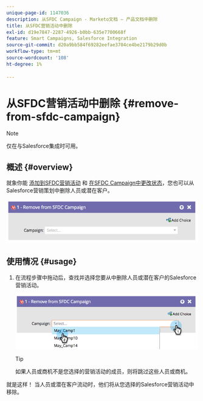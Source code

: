 ```yaml
---
unique-page-id: 1147036
description: 从SFDC Campaign - Marketo文档 — 产品文档中删除
title: 从SFDC营销活动中删除
exl-id: d19e7847-2287-4926-b0bb-635e7700668f
feature: Smart Campaigns, Salesforce Integration
source-git-commit: d20a9bb584f69282eefae3704ce4be2179b29d0b
workflow-type: tm+mt
source-wordcount: '108'
ht-degree: 1%

---
```


# 从SFDC营销活动中删除 {#remove-from-sfdc-campaign}

>[!NOTE]
>
>仅在与Salesforce集成时可用。

## 概述 {#overview}

就象你能 [添加到SFDC营销活动](/help/marketo/product-docs/core-marketo-concepts/smart-campaigns/salesforce-flow-actions/add-to-sfdc-campaign.md) 和 [在SFDC Campaign中更改状态](/help/marketo/product-docs/core-marketo-concepts/smart-campaigns/salesforce-flow-actions/change-status-in-sfdc-campaign.md)，您也可以从Salesforce营销策划中删除人员或潜在客户。

![](assets/image2014-9-22-15-3a54-3a34.png)

## 使用情况 {#usage}

1. 在流程步骤中拖动后，查找并选择您要从中删除人员或潜在客户的Salesforce营销活动。

   ![](assets/image2014-9-22-15-3a54-3a39.png)

   >[!TIP]
   >
   >如果人员或商机不是您选择的营销活动的成员，则将跳过这些人员或商机。

就是这样！ 当人员或潜在客户流动时，他们将从您选择的Salesforce营销活动中移除。
